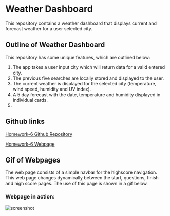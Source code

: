 # Weather Dashboard

This repository contains a weather dashboard that displays current and forecast weather for a user selected city.

## Outline of Weather Dashboard

This repository has some unique features, which are outlined below:

1. The app takes a user input city which will return data for a valid entered city.
2. The previous five searches are locally stored and displayed to the user.
3. The current weather is displayed for the selected city (temperature, wind speed, humidity and UV index).
4. A 5 day forecast with the date, temperature and humidity displayed in individual cards.
5.

## Github links

[Homework-6 Github Repository](https://github.com/sean-marten/weather-dashboard)

[Homework-6 Webpage](https://sean-marten.github.io/weather-dashboard/)

## Gif of Webpages

The web page consists of a simple navbar for the highscore navigation. This web page changes dynamically between the start, questions, finish and high score pages. The use of this page is shown in a gif below.

### Webpage in action:

![screenshot](./assets/pictures/page-at-start.png)
